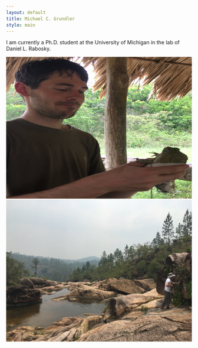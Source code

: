 ```yaml
---
layout: default
title: Michael C. Grundler
style: main
---
```

<div class="blurb">
    <p>I am currently a Ph.D. student at the University of Michigan in the lab of Daniel L. Rabosky.</p>
    <p float="left">
        <img src="mcg1.png" height="384" width="512">
        <img src="mcg2.png" height="384" width="512">
    </p>
</div>
